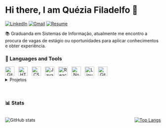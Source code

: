 
<h1 align="left">Hi there, I am <strong>Quézia Filadelfo</strong> 🖖</h1>

<div> 
  
  [![LinkedIn](https://img.shields.io/badge/LinkedIn-7B77FB?style=flat-square&logo=linkedin&logoColor=white)](https://www.linkedin.com/in/queziafiladelfo/)
  [![Gmail](https://img.shields.io/badge/Gmail-7B77FB?style=flat-square&logo=gmail&logoColor=white)](mailto:queziafiladelfo@gmail.com)
  [![Resume](https://img.shields.io/badge/Resume-7B77FB?style=flat-square)](https://github.com/queziafiladelfo/queziafiladelfo/blob/main/resume/Resume_quezia(2024)_pt.pdf)
 
</div>
<div>
  📚 Graduanda em Sistemas de Informação, atualmente me encontro a procura de vagas de estágio ou oportunidades para aplicar conhecimentos e obter experiência.
</div>
    
### 🧰 Languages and Tools
    
<div  align="center">   
  <img align="left" alt="Git" width="30px" style="padding-right:10px;" src="https://cdn.jsdelivr.net/gh/devicons/devicon/icons/git/git-original.svg" />
  <img align="left" alt="HTML" width="30px" style="padding-right:10px;" src="https://cdn.jsdelivr.net/gh/devicons/devicon/icons/html5/html5-plain.svg" />
  <img align="left" alt="CSS" width="30px" style="padding-right:10px;" src="https://cdn.jsdelivr.net/gh/devicons/devicon/icons/css3/css3-plain.svg" />
  <img align="left" alt="JavaScript" width="30px" style="padding-right:10px;" src="https://cdn.jsdelivr.net/gh/devicons/devicon/icons/javascript/javascript-plain.svg" />
  <img align="left" alt="React" width="30px" style="padding-right:10px;" src="https://cdn.jsdelivr.net/gh/devicons/devicon/icons/react/react-original.svg" />
  <img align="left" alt="NodeJS" width="30px" style="padding-right:10px;" src="https://cdn.jsdelivr.net/gh/devicons/devicon/icons/nodejs/nodejs-original.svg" />
  
  <img align="left" alt="Linux" width="30px" style="padding-right:10px;" src="https://cdn.jsdelivr.net/gh/devicons/devicon/icons/linux/linux-original.svg" />
  <img align="left" alt="GitHub" width="30px" style="padding-right:10px;" src="https://cdn.jsdelivr.net/gh/devicons/devicon/icons/github/github-original.svg" />
<br />
</div>

<br/>

<details>
  <summary>Projetos</summary>
    <p>Em contrução...</p>
</details>

<br>

#

### 📊 Stats
<div  style="display:flex; justify-content: space-between; align-items: center;">

 <div> 
   
   ![GitHub stats](https://github-readme-stats.vercel.app/api?username=queziafiladelfo&show_icons=true&theme=dracula)  
   
 </div>
 
 <div> 
   
   [![Top Langs](https://github-readme-stats.vercel.app/api/top-langs/?username=queziafiladelfo&layout=compact&theme=dracula)](https://github.com/queziafiladelfo) 
 
 </div>

</div>
    
<!--
**queziafiladelfo/queziafiladelfo** is a ✨ _special_ ✨ repository because its `README.md` (this file) appears on your GitHub profile.

https://devicon.dev

Here are some ideas to get you started:

- 🔭 I’m currently working on ...
- 🌱 I’m currently learning ...
- 👯 I’m looking to collaborate on ...
- 🤔 I’m looking for help with ...
- 💬 Ask me about ...
- 📫 How to reach me: ...
- 😄 Pronouns: .....
- ⚡ Fun fact: ......
-->
